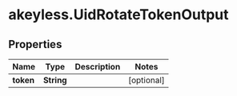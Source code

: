# akeyless.UidRotateTokenOutput

## Properties

Name | Type | Description | Notes
------------ | ------------- | ------------- | -------------
**token** | **String** |  | [optional] 


